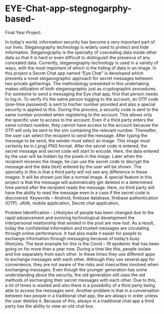 # EYE-Chat-app-stegnogarphy-based-
Final Year Project. 

In today’s world, information security has become a very important part of our lives. 
Steganography technology is widely used to protect and hide information. Steganography is the 
specialty of concealing data inside other data so that it is hard or even difficult to distinguish the 
presence of any concealed data. Currently, steganography technology is used in a variety of ways, 
with the most important of which is the hiding of data in an image.
In this project a Secret Chat app named “Eye Chat” is developed which presents a novel 
steganographic approach for secret messages between two private gatherings. The methodology 
presented in this undertaking makes utilization of both steganographic just as cryptographic 
procedures. 
For someone to send a messaging the Eye chat app, first that person needs to log in. To verify it’s 
the same person logging to the account, an OTP code (one-time password) is sent to his/her number 
provided and also a special security is applied to this. During this process, a security code is sent 
to the same number provided when registering to the account. This allows only the specific user 
to access to the account. Even if a third party enters the same contact number, they cannot have 
access to the account because the OTP will only be sent to the sim containing the relevant number. 
Thereafter, the user can select the recipient to send the message. 
After typing the message to be send, the sender must select an image. This image must certainly 
be in (.png) PNG format. After the secret code is entered, the secret message and secret code will 
start to encode. Here, the data entered by the user will be hidden by the pixels in the image. 
Later when the recipient receives the image, he can use the secret code to decrypt the message and 
the data (text) entered by the user will be shown. The specialty in this is that a third party will not 
see any difference in these images. It will be shown just like a normal image.
A special feature in this project is that the message will automatically get deleted in a determined 
time period after the recipient reads the message. 
Here, no third party will have the ability to read the message even in a case if the secret code is 
discovered. 
Keywords – Android, firebase database, firebase authentication (OTP), JAVA, mobile 
application, Secret chat application,

Problem Identification -
Lifestyles of people has been changed due to the rapid advancement and evolving technological 
development the interpersonal relationship that existed in the post are now lost. As a result, today 
the confidential information and trusted messages are circulating through online performance. It 
had also made it easier for people to exchange information through messaging because of today’s 
busy lifestyles.
The best example for this is the Covid – 19 epidemic that has been going on for more than a year 
now. During a time like this, people isolate and live separately from each other. In these times 
they use different apps to exchange messages with each other. Although they use several app for 
convenience, they are not aware of the risks and insecurities involved when exchanging 
messages.
Even though the younger generation has some understanding about the security, the old 
generation still uses the old methods of exchanging their secret messages with each other. Due to 
this, a lot of times is wasted and also there is a possibility of a third party being able to access the 
messages sent.
Another problem is that in a conversation between two people in a traditional chat app, the are 
always in order unless the user deletes it. Because of this, always in a traditional chat app a third 
party has the ability to view an old chat box.
